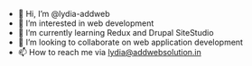 - 👋 Hi, I’m @lydia-addweb
- 👀 I’m interested in web development
- 🌱 I’m currently learning Redux and Drupal SiteStudio
- 💞️ I’m looking to collaborate on web application development
- 📫 How to reach me via lydia@addwebsolution.in

<!---
lydia-addweb/lydia-addweb is a ✨ special ✨ repository because its `README.md` (this file) appears on your GitHub profile.
You can click the Preview link to take a look at your changes.
--->
